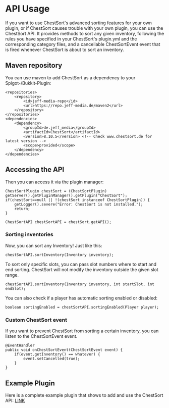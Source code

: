 # API Usage

If you want to use ChestSort's advanced sorting features for your own plugin, or if ChestSort causes trouble with your own plugin, you can use the ChestSort API. It provides methods to sort any given inventory, following the rules you have specified in your ChestSort's plugin.yml and the corresponding category files, and a cancellable ChestSortEvent event that is fired whenever ChestSort is about to sort an inventory.

## Maven repository
You can use maven to add ChestSort as a dependency to your Spigot-/Bukkit-Plugin:

```
<repositories>
	<repository>
		<id>jeff-media-repo</id>
		<url>https://repo.jeff-media.de/maven2</url>
	</repository>
</repositories>
<dependencies>
	<dependency>
		<groupId>de.jeff_media</groupId>
		<artifactId>ChestSort</artifactId>
		<version>8.10.5</version> <!-- Check www.chestsort.de for latest version -->
        <scope>provided</scope>
	</dependency>
</dependencies>
```

## Accessing the API
Then you can access it via the plugin manager:

```
ChestSortPlugin chestSort = (ChestSortPlugin) getServer().getPluginManager().getPlugin("ChestSort");
if(chestSort==null || !(chestSort instanceof ChestSortPlugin)) {
	getLogger().severe("Error: ChestSort is not installed.");
	return;
}
	
ChestSortAPI chestSortAPI = chestSort.getAPI();
```

### Sorting inventories

Now, you can sort any Inventory! Just like this:

```
chestSortAPI.sortInventory(Inventory inventory);
```

To sort only specific slots, you can pass slot numbers where to start and end sorting. ChestSort will not modify the inventory outside the given slot range.

```
chestSortAPI.sortInventory(Inventory inventory, int startSlot, int endSlot);
```

You can also check if a player has automatic sorting enabled or disabled:

```
boolean sortingEnabled = chestSortAPI.sortingEnabled(Player player);
```

### Custom ChestSort event

If you want to prevent ChestSort from sorting a certain inventory, you can listen to the ChestSortEvent event.

```
@EventHandler
public void onChestSortEvent(ChestSortEvent event) {
	if(event.getInventory() == whatever) {
		event.setCancelled(true);
	}
}
```

## Example Plugin

Here is a complete example plugin that shows to add and use the ChestSort API: [LINK](https://github.com/JEFF-Media-GbR/ChestSortAPIExample)
